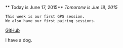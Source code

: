 
** Today is June 17, 2015**
*Tomororw is Jue 18, 2015*
```
This week is our first GPS session.
We also have our first pairing sessions.
```
[GitHub](https://github.com)

I have a dog. 

